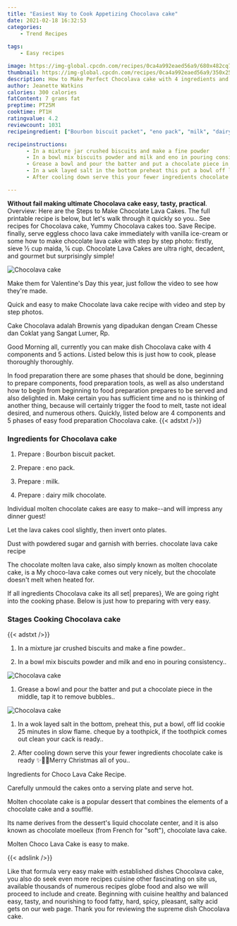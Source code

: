 ```yaml
---
title: "Easiest Way to Cook Appetizing Chocolava cake"
date: 2021-02-18 16:32:53
categories:
    - Trend Recipes
    
tags:
    - Easy recipes

image: https://img-global.cpcdn.com/recipes/0ca4a992eaed56a9/680x482cq70/chocolava-cake-recipe-main-photo.jpg
thumbnail: https://img-global.cpcdn.com/recipes/0ca4a992eaed56a9/350x250cq70/chocolava-cake-recipe-main-photo.jpg
description: How to Make Perfect Chocolava cake with 4 ingredients and 5 stages of easy cooking.
author: Jeanette Watkins
calories: 300 calories
fatContent: 7 grams fat
preptime: PT25M
cooktime: PT1H
ratingvalue: 4.2
reviewcount: 1031
recipeingredient: ["Bourbon biscuit packet", "eno pack", "milk", "dairy milk chocolate"]

recipeinstructions: 
      - In a mixture jar crushed biscuits and make a fine powder 
      - In a bowl mix biscuits powder and milk and eno in pouring consistency 
      - Grease a bowl and pour the batter and put a chocolate piece in the middle tap it to remove bubbles 
      - In a wok layed salt in the bottom preheat this put a bowl off lid cookie 25 minutes in slow flame cheque by a toothpick if the toothpick comes out clean your cack is ready 
      - After cooling down serve this your fewer ingredients chocolate cake is ready Merry Christmas all of you

---
```




**Without fail making ultimate Chocolava cake easy, tasty, practical**. Overview: Here are the Steps to Make Chocolate Lava Cakes. The full printable recipe is below, but let&#39;s walk through it quickly so you.. See recipes for Chocolava cake, Yummy Chocolava cakes too. Save Recipe. finally, serve eggless choco lava cake immediately with vanilla ice-cream or some how to make chocolate lava cake with step by step photo: firstly, sieve ½ cup maida, ¼ cup. Chocolate Lava Cakes are ultra right, decadent, and gourmet but surprisingly simple!


![Chocolava cake](https://img-global.cpcdn.com/recipes/0ca4a992eaed56a9/680x482cq70/chocolava-cake-recipe-main-photo.jpg "Chocolava cake")



Make them for Valentine&#39;s Day this year, just follow the video to see how they&#39;re made.

Quick and easy to make Chocolate lava cake recipe with video and step by step photos.

Cake Chocolava adalah Brownis yang dipadukan dengan Cream Chesse dan Coklat yang Sangat Lumer, Rp.


Good Morning all, currently you can make dish Chocolava cake with 4 components and 5 actions. Listed below this is just how to cook, please thoroughly thoroughly.

In food preparation there are some phases that should be done, beginning to prepare components, food preparation tools, as well as also understand how to begin from beginning to food preparation prepares to be served and also delighted in. Make certain you has sufficient time and no is thinking of another thing, because will certainly trigger the food to melt, taste not ideal desired, and numerous others. Quickly, listed below are 4 components and 5 phases of easy food preparation Chocolava cake.
{{< adstxt />}}

### Ingredients for Chocolava cake


1. Prepare  : Bourbon biscuit packet.

1. Prepare  : eno pack.

1. Prepare  : milk.

1. Prepare  : dairy milk chocolate.


Individual molten chocolate cakes are easy to make--and will impress any dinner guest!

Let the lava cakes cool slightly, then invert onto plates.

Dust with powdered sugar and garnish with berries. chocolate lava cake recipe

The chocolate molten lava cake, also simply known as molten chocolate cake, is a My choco-lava cake comes out very nicely, but the chocolate doesn&#39;t melt when heated for.


If all ingredients Chocolava cake its all set| prepares}, We are going right into the cooking phase. Below is just how to preparing with very easy.

### Stages Cooking Chocolava cake

{{< adstxt />}}


1. In a mixture jar crushed biscuits and make a fine powder..



1. In a bowl mix biscuits powder and milk and eno in pouring consistency..



![Chocolava cake](https://img-global.cpcdn.com/steps/cdb70db63210040e/160x128cq70/chocolava-cake-recipe-step-2-photo.jpg" "Chocolava cake")



1. Grease a bowl and pour the batter and put a chocolate piece in the middle, tap it to remove bubbles..



![Chocolava cake](https://img-global.cpcdn.com/steps/1a4b0e5c253d449c/160x128cq70/chocolava-cake-recipe-step-3-photo.jpg" "Chocolava cake")



1. In a wok layed salt in the bottom, preheat this, put a bowl, off lid cookie 25 minutes in slow flame. cheque by a toothpick, if the toothpick comes out clean your cack is ready..



1. After cooling down serve this your fewer ingredients chocolate cake is ready ✨🎁🎁Merry Christmas all of you..




Ingredients for Choco Lava Cake Recipe.

Carefully unmould the cakes onto a serving plate and serve hot.

Molten chocolate cake is a popular dessert that combines the elements of a chocolate cake and a soufflé.

Its name derives from the dessert&#39;s liquid chocolate center, and it is also known as chocolate moelleux (from French for &#34;soft&#34;), chocolate lava cake.

Molten Choco Lava Cake is easy to make.


{{< adslink />}}

Like that formula very easy make with established dishes Chocolava cake, you also do seek even more recipes cuisine other fascinating on site us, available thousands of numerous recipes globe food and also we will proceed to include and create. Beginning with cuisine healthy and balanced easy, tasty, and nourishing to food fatty, hard, spicy, pleasant, salty acid gets on our web page. Thank you for reviewing the supreme dish Chocolava cake.

